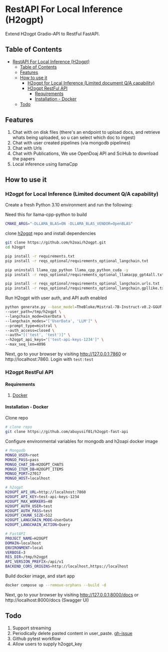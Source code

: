 # RestAPI For Local Inference (H2ogpt)

Extend H2ogpt Gradio-API to RestFul FastAPI.

## Table of Contents

- [RestAPI For Local Inference (H2ogpt)](#restapi-for-local-inference-h2ogpt)
  - [Table of Contents](#table-of-contents)
  - [Features](#features)
  - [How to use it](#how-to-use-it)
    - [H2ogpt for Local Inference (Limited document Q/A capability)](#h2ogpt-for-local-inference-limited-document-qa-capability)
    - [H2ogpt RestFul API](#h2ogpt-restful-api)
      - [Requirements](#requirements)
      - [Installation - Docker](#installation---docker)
  - [Todo](#todo)

## Features

1. Chat with on disk files (there's an endpoint to upload docs, and retrieve whats being uploaded, so u can select which doc to ingest)
2. Chat with user created pipelines (via mongodb pipelines)
3. Chat with Urls
4. Chat with Publications, We use OpenDoaj API and SciHub to download the papers
5. Local inference using llamaCpp

## How to use it

### H2ogpt for Local Inference (Limited document Q/A capability)

Create a fresh Python 3.10 environment and run the following:

Need this for llama-cpp-python to build

```bash
CMAKE_ARGS="-DLLAMA_BLAS=ON -DLLAMA_BLAS_VENDOR=OpenBLAS"
```

clone [h2ogpt](https://github.com/h2oai/h2ogpt.git) repo and install dependencies

```bash
git clone https://github.com/h2oai/h2ogpt.git
cd h2ogpt

pip install -r requirements.txt
pip install -r reqs_optional/requirements_optional_langchain.txt

pip uninstall llama_cpp_python llama_cpp_python_cuda -y
pip install -r reqs_optional/requirements_optional_llamacpp_gpt4all.txt --no-cache-dir

pip install -r reqs_optional/requirements_optional_langchain.urls.txt
pip install -r reqs_optional/requirements_optional_langchain.gpllike.txt
```

Run H2ogpt with user auth, and API auth enabled

```sh
python generate.py --base_model=TheBloke/Mistral-7B-Instruct-v0.2-GGUF \
--user_path=/tmp/h2ogpt \
--langchain_mode=UserData \
--langchain_modes="['UserData', 'LLM']" \
--prompt_type=mistral \
--auth_access=closed \
--auth="[('test', 'test')]" \
--h2ogpt_api_keys="['test-api-keys-1234']" \
--max_seq_len=4096
```

Next, go to your browser by visiting http://127.0.0.1:7860 or http://localhost:7860. Login with `test:test`

### H2ogpt RestFul API

#### Requirements

1. [Docker](https://docs.docker.com/engine/install/ubuntu/)

#### Installation - Docker

Clone repo

```bash
# clone repo
git clone https://github.com/abuyusif01/h2ogpt-fast-api
```

Configure environmental variables for mongodb and h2oapi docker image

```sh
# Mongodb
MONGO_USER=root
MONGO_PASS=pass
MONGO_CHAT_DB=H2OGPT_CHATS
MONGO_ITEM_DB=H2OGPT_ITEMS
MONGO_PORT=27017
MONGO_HOST=localhost

# h2ogpt
H2OGPT_API_URL=http://localhost:7860
H2OGPT_API_KEY=test-api-keys-1234
H2OGPT_MAX_WORKERS=40
H2OGPT_AUTH_USER=test
H2OGPT_AUTH_PASS=test
H2OGPT_CHUNK_SIZE=512
H2OGPT_LANGCHAIN_MODE=UserData
H2OGPT_LANGCHAIN_ACTION=Query

# FastAPI
PROJECT_NAME=H2OGPT
DOMAIN=localhost
ENVIRONMENT=local
VERBOSE=3
RES_DIR=/tmp/h2ogpt
API_VERSION_PREFIX=/api/v1
BACKEND_CORS_ORIGINS=http://localhost,https://localhost
```

Build docker image, and start app

```sh
docker compose up --remove-orphans --build -d
```

Next, go to your browser by visiting http://127.0.0.1:8000/docs or http://localhost:8000/docs (Swagger UI)

## Todo

1. Support streaming
2. Periodically delete pasted content in user_paste. [gh-issue](https://github.com/h2oai/h2ogpt/issues/1565)
3. Github pytest workflow
4. Allow users to supply h2ogpt_key
